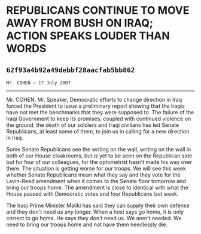 # REPUBLICANS CONTINUE TO MOVE AWAY FROM BUSH ON IRAQ; ACTION SPEAKS  LOUDER THAN WORDS
## `62f93a4b92a49debbf28aacfab5bb862`
`Mr. COHEN — 17 July 2007`

---


Mr. COHEN. Mr. Speaker, Democratic efforts to change direction in 
Iraq forced the President to issue a preliminary report showing that 
the Iraqis have not met the benchmarks that they were supposed to. The 
failure of the Iraqi Government to keep its promises, coupled with 
continued violence on the ground, the death of our soldiers and Iraqi 
civilians has led Senate Republicans, at least some of them, to join us 
in calling for a new direction in Iraq.

Some Senate Republicans see the writing on the wall, writing on the 
wall in both of our House cloakrooms, but is yet to be seen on the 
Republican side but for four of our colleagues, for the optometrist 
hasn't made his way over there. The situation is getting worse for our 
troops. We will see this week whether Senate Republicans mean what they 
say and they vote for the Levin-Reed amendment when it comes to the 
Senate floor tomorrow and bring our troops home. The amendment is close 
to identical with what the House passed with Democratic votes and four 
Republicans last week.

The Iraqi Prime Minister Maliki has said they can supply their own 
defense and they don't need us any longer. When a host says go home, it 
is only correct to go home. He says they don't need us. We aren't 
needed. We need to bring our troops home and not have them needlessly 
die.
